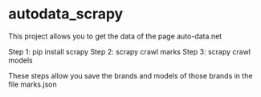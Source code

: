 # autodata_scrapy
This project allows you to get the data of the page auto-data.net

Step 1:
  pip install scrapy
Step 2:
  scrapy crawl marks
Step 3:
  scrapy crawl models

These steps allow you save the brands and models of those brands in the file marks.json
